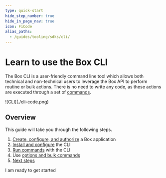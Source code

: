 ```yaml
---
type: quick-start
hide_step_number: true
hide_in_page_nav: true
icon: FiCode
alias_paths:
  - /guides/tooling/sdks/cli/
---
```


# Learn to use the Box CLI

<!--alex ignore executed-->

The Box CLI is a user-friendly command line tool which allows both technical and
non-technical users to leverage the Box API to perform routine or bulk actions.
There is no need to write any code, as these actions are executed through a set
of [commands][commands].

<ImageFrame center>
  ![CLI](./cli-code.png)
</ImageFrame>

## Overview

This guide will take you through the following steps.

1. [Create, configure, and authorize][one] a Box application
2. [Install and configure][two] the CLI
3. [Run commands][three] with the CLI
4. Use [options and bulk commands][four]
5. [Next steps][five]

<Next>
  I am ready to get started
</Next>

[commands]: https://github.com/box/boxcli#command-topics
[one]: g://tooling/cli/quick-start/create-jwt-app/
[two]: g://tooling/cli/quick-start/install-and-configure/
[three]: g://tooling/cli/quick-start/build-commands-help/
[four]: g://tooling/cli/quick-start/options-and-bulk-commands/
[five]: g:/tooling/cli/quick-start/next-steps/
